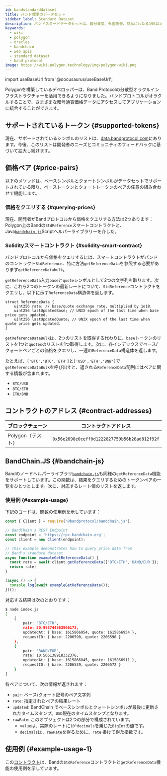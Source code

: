 ```yaml
---
id: bandstandarddataset
title: バンド標準のデータセット
sidebar_label: Standard Dataset
description: バンドスタードデータセットは、暗号資産、外国為替、商品にわたる196以上のシンボルを超えるリアルタイムで価格情報を提供しています。
keywords:
  - wiki
  - polygon
  - oracles
  - bandchain
  - web apis
  - standard dataset
  - band protocol
image: https://wiki.polygon.technology/img/polygon-wiki.png
---
```

import useBaseUrl from '@docusaurus/useBaseUrl';

Polygonを構築しているデベロッパーは、Band Protocolの分散型オラクルインフラストラクチャーを活用できるようになりました。バンドプロトコルがオラクルすることで、さまざまな暗号通貨価格データにアクセスしてアプリケーションに統合することができます。

## サポートされているトークン {#supported-tokens}

現在、サポートされているシンボルのリストは、[data.bandprotocol.com](http://data.bandprotcool.com)にあります。今後、このリストは開発者のニーズとコミュニティのフィードバックに基づいて拡大し続けます。

## 価格ペア {#price-pairs}

以下のメソッドは、ベースシンボルとクォートシンボルがデータセットでサポートされている限り、ベーストークンとクォートトークンのペアの任意の組み合わせで機能します。

### 価格をクエリする {#querying-prices}

現在、開発者がBandプロトコルから価格をクエリする方法は2つあります：Polygon上のBandの`StdReference`スマートコントラクトと、Java[`bandchain.js`](https://www.npmjs.com/package/%40bandprotocol%2Fbandchain.js)Scriptヘルパーライブラリーを介した。

### Solidityスマートコントラクト {#solidity-smart-contract}

バンドプロトコルから価格をクエリするには、スマートコントラクトがバンドのコントラクト`StdReference`、特に方法`getReferenceData`を参照する必要があります`getReferenceDatabulk`。

`getReferenceData`入力`base`と`quote`シンボルとして2つの文字列を取ります。次に、これら2つのトークンの最新レートについて、`StdReference`コントラクトをクエリし、以下に示す`ReferenceData`構造体を返します。

```
struct ReferenceData {
    uint256 rate; // base/quote exchange rate, multiplied by 1e18.
    uint256 lastUpdatedBase; // UNIX epoch of the last time when base price gets updated.
    uint256 lastUpdatedQuote; // UNIX epoch of the last time when quote price gets updated.
}
```

`getReferenceDataBulk`は、2つのリストを取得する代わりに、`base`トークンのリストを1つと`quotes`のリストを1つ取得します。次に、各インデックスでベース/クォートペアごとの価格をクエリし、一連の`ReferenceData`構造体を返します。

たとえば、`['BTC','BTC','ETH']`と`['USD','ETH','BNB']`で`getReferenceDataBulk`を呼び出すと、返される`ReferenceData`配列にはペアに関する情報が含まれます。

- `BTC/USD`
- `BTC/ETH`
- `ETH/BNB`

## コントラクトのアドレス {#contract-addresses}

| ブロックチェーン | コントラクトアドレス |
| -------------------- | :------------------------------------------: |
| Polygon（テスト） | `0x56e2898e0ceff0d1222827759b56b28ad812f92f` |

## BandChain.JS {#bandchain-js}

Bandのノードヘルパーライブラリ[`bandchain.js`](https://www.npmjs.com/package/@bandprotocol/bandchain.js)も同様の`getReferenceData`機能をサポートしています。この関数は、結果をクエリするためのトークンペアの一覧をひとつとします。次に、対応するレート値のリストを返します。


### 使用例 {#example-usage}

下記のコードは、関数の使用例を示しています：

```javascript
const { Client } = require('@bandprotocol/bandchain.js');

// BandChain's REST Endpoint
const endpoint = 'https://rpc.bandchain.org';
const client = new Client(endpoint);

// This example demonstrates how to query price data from
// Band's standard dataset
async function exampleGetReferenceData() {
  const rate = await client.getReferenceData(['BTC/ETH','BAND/EUR']);
  return rate;
}

(async () => {
  console.log(await exampleGetReferenceData());
})();

```

対応する結果は次のとおりです：

```bash
$ node index.js
[
    {
        pair: 'BTC/ETH',
        rate: 30.998744363906173,
        updatedAt: { base: 1615866954, quote: 1615866954 },
        requestID: { base: 2206590, quote: 2206590 }
    },
    {
        pair: 'BAND/EUR',
        rate: 10.566138918332376,
        updatedAt: { base: 1615866845, quote: 1615866911 },
        requestID: { base: 2206539, quote: 2206572 }
    }
]
```

各ペアについて、次の情報が返されます：

- `pair`: ベース/クォート記号のペア文字列
- `rate`: 指定されたペアの結果レート
- `updated`: BandChain でベースシンボルとクォートシンボルが最後に更新されたタイムスタンプ。`USD`現在のタイムスタンプとなります。
- `rawRate`: このオブジェクトは2つの部分で構成されています。
  - `value`は、実際のレートに`10^decimals`を乗じた`BigInt`の値です。
  - `decimals`は、`rawRate`を得るために、`rate`·掛けて得た指数です。

## 使用例 {#example-usage-1}

この[コントラクト](https://gist.github.com/tansawit/a66d460d4e896aa94a0790df299251db)は、Bandの`StdReference`コントラクトと`getReferenceData`機能の使用例を示しています。